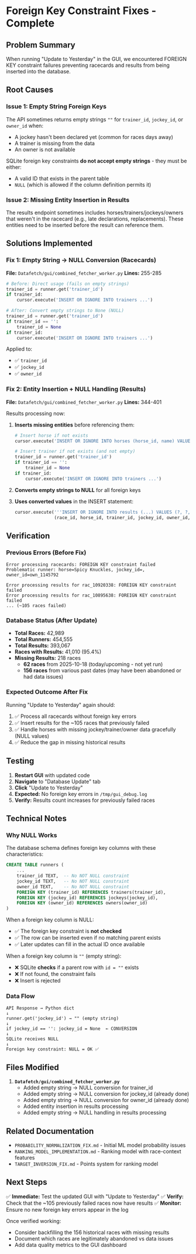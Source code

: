 # Foreign Key Constraint Fixes - Complete

## Problem Summary

When running "Update to Yesterday" in the GUI, we encountered FOREIGN KEY constraint failures preventing racecards and results from being inserted into the database.

## Root Causes

### Issue 1: Empty String Foreign Keys
The API sometimes returns empty strings `""` for `trainer_id`, `jockey_id`, or `owner_id` when:
- A jockey hasn't been declared yet (common for races days away)
- A trainer is missing from the data
- An owner is not available

SQLite foreign key constraints **do not accept empty strings** - they must be either:
- A valid ID that exists in the parent table
- `NULL` (which is allowed if the column definition permits it)

### Issue 2: Missing Entity Insertion in Results
The results endpoint sometimes includes horses/trainers/jockeys/owners that weren't in the racecard (e.g., late declarations, replacements). These entities need to be inserted before the result can reference them.

## Solutions Implemented

### Fix 1: Empty String → NULL Conversion (Racecards)

**File:** `Datafetch/gui/combined_fetcher_worker.py`
**Lines:** 255-285

```python
# Before: Direct usage (fails on empty strings)
trainer_id = runner.get('trainer_id')
if trainer_id:
    cursor.execute('INSERT OR IGNORE INTO trainers ...')

# After: Convert empty strings to None (NULL)
trainer_id = runner.get('trainer_id')
if trainer_id == '':
    trainer_id = None
if trainer_id:
    cursor.execute('INSERT OR IGNORE INTO trainers ...')
```

Applied to:
- ✅ `trainer_id`
- ✅ `jockey_id` 
- ✅ `owner_id`

### Fix 2: Entity Insertion + NULL Handling (Results)

**File:** `Datafetch/gui/combined_fetcher_worker.py`
**Lines:** 344-401

Results processing now:
1. **Inserts missing entities** before referencing them:
   ```python
   # Insert horse if not exists
   cursor.execute('INSERT OR IGNORE INTO horses (horse_id, name) VALUES (?, ?)', ...)
   
   # Insert trainer if not exists (and not empty)
   trainer_id = runner.get('trainer_id')
   if trainer_id == '':
       trainer_id = None
   if trainer_id:
       cursor.execute('INSERT OR IGNORE INTO trainers ...')
   ```

2. **Converts empty strings to NULL** for all foreign keys
3. **Uses converted values** in the INSERT statement:
   ```python
   cursor.execute('''INSERT OR IGNORE INTO results (...) VALUES (?, ?, ?, ?, ?, ...)''',
                  (race_id, horse_id, trainer_id, jockey_id, owner_id, ...))
   ```

## Verification

### Previous Errors (Before Fix)

```
Error processing racecards: FOREIGN KEY constraint failed
Problematic runner: horse=Spicy Knuckles, jockey_id=, owner_id=own_1145792

Error processing results for rac_10920338: FOREIGN KEY constraint failed
Error processing results for rac_10895638: FOREIGN KEY constraint failed
... (~105 races failed)
```

### Database Status (After Update)

- **Total Races:** 42,989
- **Total Runners:** 454,555
- **Total Results:** 393,067
- **Races with Results:** 41,010 (95.4%)
- **Missing Results:** 218 races
  - **62 races** from 2025-10-18 (today/upcoming - not yet run)
  - **156 races** from various past dates (may have been abandoned or had data issues)

### Expected Outcome After Fix

Running "Update to Yesterday" again should:
1. ✅ Process all racecards without foreign key errors
2. ✅ Insert results for the ~105 races that previously failed
3. ✅ Handle horses with missing jockey/trainer/owner data gracefully (NULL values)
4. ✅ Reduce the gap in missing historical results

## Testing

1. **Restart GUI** with updated code
2. **Navigate** to "Database Update" tab
3. **Click** "Update to Yesterday"
4. **Expected:** No foreign key errors in `/tmp/gui_debug.log`
5. **Verify:** Results count increases for previously failed races

## Technical Notes

### Why NULL Works

The database schema defines foreign key columns with these characteristics:
```sql
CREATE TABLE runners (
    ...
    trainer_id TEXT,  -- No NOT NULL constraint
    jockey_id TEXT,   -- No NOT NULL constraint
    owner_id TEXT,    -- No NOT NULL constraint
    FOREIGN KEY (trainer_id) REFERENCES trainers(trainer_id),
    FOREIGN KEY (jockey_id) REFERENCES jockeys(jockey_id),
    FOREIGN KEY (owner_id) REFERENCES owners(owner_id)
)
```

When a foreign key column is NULL:
- ✅ The foreign key constraint is **not checked**
- ✅ The row can be inserted even if no matching parent exists
- ✅ Later updates can fill in the actual ID once available

When a foreign key column is `""` (empty string):
- ❌ SQLite **checks** if a parent row with `id = ""` exists
- ❌ If not found, the constraint fails
- ❌ Insert is rejected

### Data Flow

```
API Response → Python dict
↓
runner.get('jockey_id') → "" (empty string)
↓
if jockey_id == '': jockey_id = None  ← CONVERSION
↓
SQLite receives NULL
↓
Foreign key constraint: NULL = OK ✅
```

## Files Modified

1. **`Datafetch/gui/combined_fetcher_worker.py`**
   - Added empty string → NULL conversion for trainer_id
   - Added empty string → NULL conversion for jockey_id (already done)
   - Added empty string → NULL conversion for owner_id (already done)
   - Added entity insertion in results processing
   - Added empty string → NULL handling in results processing

## Related Documentation

- `PROBABILITY_NORMALIZATION_FIX.md` - Initial ML model probability issues
- `RANKING_MODEL_IMPLEMENTATION.md` - Ranking model with race-context features
- `TARGET_INVERSION_FIX.md` - Points system for ranking model

## Next Steps

✅ **Immediate:** Test the updated GUI with "Update to Yesterday"
✅ **Verify:** Check that the ~105 previously failed races now have results
✅ **Monitor:** Ensure no new foreign key errors appear in the log

Once verified working:
- Consider backfilling the 156 historical races with missing results
- Document which races are legitimately abandoned vs data issues
- Add data quality metrics to the GUI dashboard

